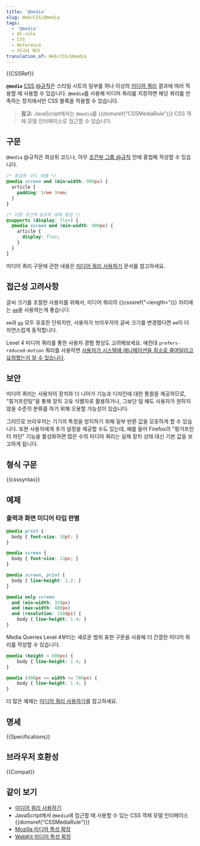 ```yaml
---
title: '@media'
slug: Web/CSS/@media
tags:
  - '@media'
  - At-rule
  - CSS
  - Reference
  - 미디어 쿼리
translation_of: Web/CSS/@media
---
```


{{CSSRef}}

**`@media`** [CSS](/ko/docs/Web/CSS) [@규칙](/ko/docs/Web/CSS/At-rule)은 스타일 시트의 일부를 하나 이상의 [미디어 쿼리](/ko/docs/Web/Guide/CSS/Media_queries) 결과에 따라 적용할 때 사용할 수 있습니다. `@media`를 사용해 미디어 쿼리를 지정하면 해당 쿼리를 만족하는 장치에서만 CSS 블록을 적용할 수 있습니다.

> **참고:** JavaScript에서는 `@media`를 {{domxref("CSSMediaRule")}} CSS 객체 모델 인터페이스로 접근할 수 있습니다.

## 구문

`@media` @규칙은 최상위 코드나, 아무 [조건부 그룹 @규칙](/ko/docs/Web/CSS/At-rule#조건부_그룹_규칙) 안에 중첩해 작성할 수 있습니다.

```css
/* 최상위 코드 레벨 */
@media screen and (min-width: 900px) {
  article {
    padding: 1rem 3rem;
  }
}

/* 다른 조건부 @규칙 내에 중첩 */
@supports (display: flex) {
  @media screen and (min-width: 900px) {
    article {
      display: flex;
    }
  }
}
```

미디어 쿼리 구문에 관한 내용은 [미디어 쿼리 사용하기](/ko/docs/Web/Guide/CSS/Media_queries#구문) 문서를 참고하세요.

## 접근성 고려사항

글씨 크기를 조절한 사용자를 위해서, 미디어 쿼리의 {{cssxref("&lt;length&gt;")}} 자리에는 [`em`](/ko/docs/Web/CSS/length#em)을 사용하는게 좋습니다.

`em`과 [`px`](/ko/docs/Web/CSS/length#px) 모두 유효한 단위지만, 사용자가 브라우저의 글씨 크기를 변경했다면 `em`이 더 자연스럽게 동작합니다.

Level 4 미디어 쿼리를 통한 사용자 경험 향상도 고려해보세요. 예컨대 `prefers-reduced-motion` 쿼리를 사용하면 [사용자가 시스템에 애니메이션을 최소로 줄여달라고 요청했는지 알 수 있습니다](/ko/docs/Web/CSS/@media/prefers-reduced-motion).

## 보안

미디어 쿼리는 사용자의 장치와 더 나아가 기능과 디자인에 대한 통찰을 제공하므로, "핑거프린팅"을 통해 장치 고유 식별자로 활용하거나, 그보단 덜 해도 사용자가 원하지 않을 수준의 분류를 하기 위해 오용할 가능성이 있습니다.

그러므로 브라우저는 기기의 특정을 방지하기 위해 일부 반환 값을 모호하게 할 수 있습니다. 또한 사용자에게 추가 설정을 제공할 수도 있는데, 예를 들어 Firefox의 "핑거프린터 차단" 기능을 활성화하면 많은 수의 미디어 쿼리는 실제 장치 상태 대신 기본 값을 보고하게 됩니다.

## 형식 구문

{{csssyntax}}

## 예제

### 출력과 화면 미디어 타입 판별

```css
@media print {
  body { font-size: 10pt; }
}

@media screen {
  body { font-size: 13px; }
}

@media screen, print {
  body { line-height: 1.2; }
}

@media only screen
  and (min-width: 320px)
  and (max-width: 480px)
  and (resolution: 150dpi) {
    body { line-height: 1.4; }
}
```

Media Queries Level 4부터는 새로운 범위 표현 구문을 사용해 더 간결한 미디어 쿼리를 작성할 수 있습니다.

```css
@media (height > 600px) {
    body { line-height: 1.4; }
}

@media (400px <= width <= 700px) {
    body { line-height: 1.4; }
}
```

더 많은 예제는 [미디어 쿼리 사용하기](/ko/docs/Web/CSS/Media_Queries/Using_media_queries)를 참고하세요.

## 명세

{{Specifications}}

## 브라우저 호환성

{{Compat}}

## 같이 보기

- [미디어 쿼리 사용하기](/ko/docs/Web/CSS/Media_Queries/Using_media_queries)
- JavaScript에서 `@media`에 접근할 때 사용할 수 있는 CSS 객체 모델 인터페이스 {{domxref("CSSMediaRule")}}
- [Mozilla 미디어 특성 확장](/ko/docs/Web/CSS/Mozilla_Extensions#Media_features)
- [WebKit 미디어 특성 확장](/ko/docs/Web/CSS/Webkit_Extensions#Media_features)
